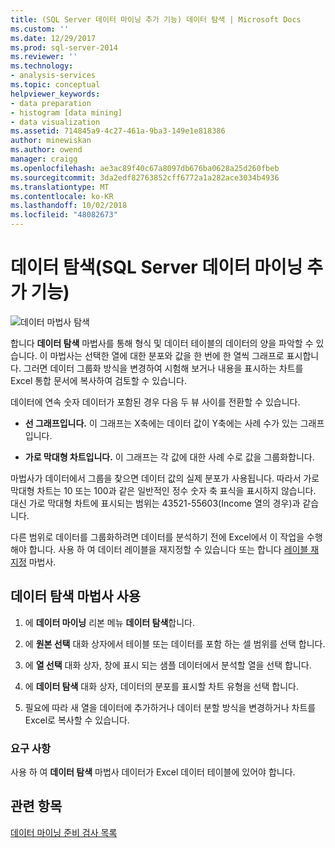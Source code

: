 ```yaml
---
title: (SQL Server 데이터 마이닝 추가 기능) 데이터 탐색 | Microsoft Docs
ms.custom: ''
ms.date: 12/29/2017
ms.prod: sql-server-2014
ms.reviewer: ''
ms.technology:
- analysis-services
ms.topic: conceptual
helpviewer_keywords:
- data preparation
- histogram [data mining]
- data visualization
ms.assetid: 714845a9-4c27-461a-9ba3-149e1e818386
author: minewiskan
ms.author: owend
manager: craigg
ms.openlocfilehash: ae3ac89f40c67a8097db676ba0628a25d260fbeb
ms.sourcegitcommit: 3da2edf82763852cff6772a1a282ace3034b4936
ms.translationtype: MT
ms.contentlocale: ko-KR
ms.lasthandoff: 10/02/2018
ms.locfileid: "48082673"
---
```

# <a name="explore-data-sql-server-data-mining-add-ins"></a>데이터 탐색(SQL Server 데이터 마이닝 추가 기능)
  ![데이터 마법사 탐색](media/dmc-explore.gif "데이터 탐색 마법사")  
  
 합니다 **데이터 탐색** 마법사를 통해 형식 및 데이터 테이블의 데이터의 양을 파악할 수 있습니다. 이 마법사는 선택한 열에 대한 분포와 값을 한 번에 한 열씩 그래프로 표시합니다. 그러면 데이터 그룹화 방식을 변경하여 시험해 보거나 내용을 표시하는 차트를 Excel 통합 문서에 복사하여 검토할 수 있습니다.  
  
 데이터에 연속 숫자 데이터가 포함된 경우 다음 두 뷰 사이를 전환할 수 있습니다.  
  
-   **선 그래프입니다.** 이 그래프는 X축에는 데이터 값이 Y축에는 사례 수가 있는 그래프입니다.  
  
-   **가로 막대형 차트입니다.** 이 그래프는 각 값에 대한 사례 수로 값을 그룹화합니다.  
  
 마법사가 데이터에서 그룹을 찾으면 데이터 값의 실제 분포가 사용됩니다. 따라서 가로 막대형 차트는 10 또는 100과 같은 일반적인 정수 숫자 축 표식을 표시하지 않습니다. 대신 가로 막대형 차트에 표시되는 범위는 43521-55603(Income 열의 경우)과 같습니다.  
  
 다른 범위로 데이터를 그룹화하려면 데이터를 분석하기 전에 Excel에서 이 작업을 수행해야 합니다. 사용 하 여 데이터 레이블을 재지정할 수 있습니다 또는 합니다 [레이블 재지정](relabel-sql-server-data-mining-add-ins.md) 마법사.  
  
## <a name="using-the-explore-data-wizard"></a>데이터 탐색 마법사 사용  
  
1.  에 **데이터 마이닝** 리본 메뉴 **데이터 탐색**합니다.  
  
2.  에 **원본 선택** 대화 상자에서 테이블 또는 데이터를 포함 하는 셀 범위를 선택 합니다.  
  
3.  에 **열 선택** 대화 상자, 창에 표시 되는 샘플 데이터에서 분석할 열을 선택 합니다.  
  
4.  에 **데이터 탐색** 대화 상자, 데이터의 분포를 표시할 차트 유형을 선택 합니다.  
  
5.  필요에 따라 새 열을 데이터에 추가하거나 데이터 분할 방식을 변경하거나 차트를 Excel로 복사할 수 있습니다.  
  
### <a name="requirements"></a>요구 사항  
 사용 하 여 **데이터 탐색** 마법사 데이터가 Excel 데이터 테이블에 있어야 합니다.   
  
## <a name="see-also"></a>관련 항목  
 [데이터 마이닝 준비 검사 목록](checklist-of-preparation-for-data-mining.md)  
  
  
